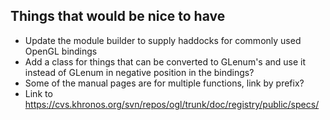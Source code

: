 Things that would be nice to have
---------------------------------

* Update the module builder to supply haddocks for commonly used OpenGL bindings
* Add a class for things that can be converted to GLenum's and use it instead of GLenum in negative position in the bindings?
* Some of the manual pages are for multiple functions, link by prefix?
* Link to https://cvs.khronos.org/svn/repos/ogl/trunk/doc/registry/public/specs/
